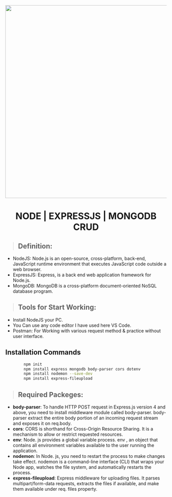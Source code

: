<p align="center"><a href="http://pronazmul.com" target="_blank"><img src="https://i.ibb.co/t3QrXvM/1-c-QAZ2-Yr-Xqmmrs-KMFM4-o-Mw.jpg" width="600"></a></p>

 <h1 align="center">NODE | EXPRESSJS | MONGODB CRUD</h1> 

>## Definition: 

* NodeJS: Node.js is an open-source, cross-platform, back-end, JavaScript runtime environment that executes JavaScript code outside a web browser.
* ExpressJS: Express, is a back end web application framework for Node.js.
* MongoDB: MongoDB is a cross-platform document-oriented NoSQL database program. 

>## Tools for Start Working: 
*  Install NodeJS your PC.
* 	You Can use any code editor I have used here VS Code.
* 	Postman: For Working with various request method & practice without user interface.

## Installation Commands
```sh
        npm init
        npm install express mongodb body-parser cors dotenv
        npm install nodemon --save-dev
        npm install express-fileupload
```

>## Required Packeges: 
*  <strong>body-parser</strong>: To handle HTTP POST request in Express.js version 4 and above, you need to install middleware module called body-parser. body-parser extract the entire body portion of an incoming request stream and exposes it on req.body.
* 	<strong>cors</strong>: CORS is shorthand for Cross-Origin Resource Sharing. It is a mechanism to allow or restrict requested resources.
* 	<strong>env</strong>: Node. js provides a global variable process. env , an object that contains all environment variables available to the user running the application.
*  <strong>nodemon</strong>: In Node. js, you need to restart the process to make changes take effect. nodemon is a command-line interface (CLI) that wraps your Node app, watches the file system, and automatically restarts the process.
* <strong>express-fileupload</strong>: Express middleware for uploading files. It parses multipart/form-data requests, extracts the files if available, and make them available under req. files property.

